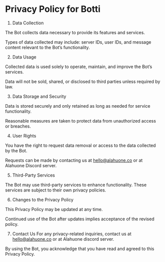 # Privacy Policy for Botti

1. Data Collection

The Bot collects data necessary to provide its features and services.

Types of data collected may include: server IDs, user IDs, and message content relevant to the Bot’s functionality.

2. Data Usage

Collected data is used solely to operate, maintain, and improve the Bot’s services.

Data will not be sold, shared, or disclosed to third parties unless required by law.

3. Data Storage and Security

Data is stored securely and only retained as long as needed for service functionality.

Reasonable measures are taken to protect data from unauthorized access or breaches.

4. User Rights

You have the right to request data removal or access to the data collected by the Bot.

Requests can be made by contacting us at hello@alahuone.co or at Alahuone Discord server.

5. Third-Party Services

The Bot may use third-party services to enhance functionality. These services are subject to their own privacy policies.

6. Changes to the Privacy Policy

This Privacy Policy may be updated at any time.

Continued use of the Bot after updates implies acceptance of the revised policy.

7. Contact Us
For any privacy-related inquiries, contact us at hello@alahuone.co or at Alahuone discord server.

By using the Bot, you acknowledge that you have read and agreed to this Privacy Policy.